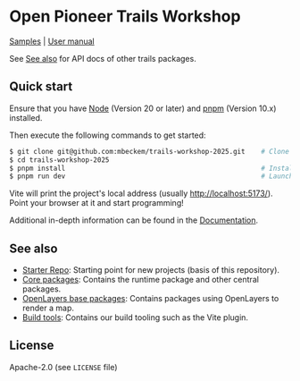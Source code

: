 # Open Pioneer Trails Workshop

[Samples](https://open-pioneer.github.io/trails-demo/starter/) | [User manual](https://github.com/open-pioneer/trails-starter/tree/main/docs)

See [See also](#see-also) for API docs of other trails packages.

## Quick start

Ensure that you have [Node](https://nodejs.org/en/) (Version 20 or later) and [pnpm](https://pnpm.io/) (Version 10.x) installed.

Then execute the following commands to get started:

```bash
$ git clone git@github.com:mbeckem/trails-workshop-2025.git    # Clone the repository
$ cd trails-workshop-2025
$ pnpm install                                                 # Install dependencies
$ pnpm run dev                                                 # Launch development server
```

Vite will print the project's local address (usually <http://localhost:5173/>).
Point your browser at it and start programming!

Additional in-depth information can be found in the [Documentation](https://github.com/open-pioneer/trails-starter/blob/main/docs/README.md).

## See also

- [Starter Repo](https://github.com/open-pioneer/trails-starter): Starting point for new projects (basis of this repository).
- [Core packages](https://github.com/open-pioneer/trails-core-packages): Contains the runtime package and other central packages.
- [OpenLayers base packages](https://github.com/open-pioneer/trails-openlayers-base-packages): Contains packages using OpenLayers to render a map.
- [Build tools](https://github.com/open-pioneer/trails-build-tools): Contains our build tooling such as the Vite plugin.

## License

Apache-2.0 (see `LICENSE` file)
